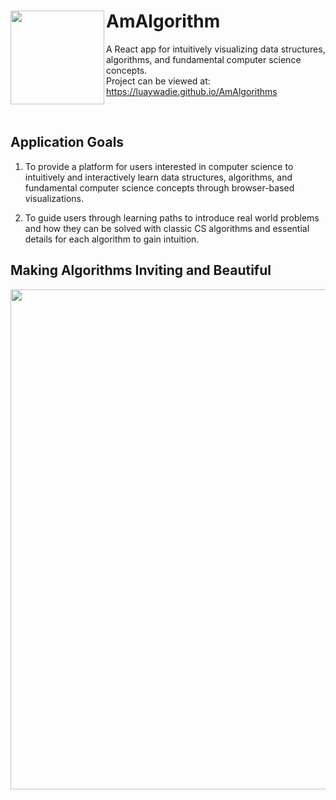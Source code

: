 # AmAlgorithm <img align="left" width="150px" src="https://raw.githubusercontent.com/luaywadie/AmAlgorithms/master/assets/Animated_Logo2.gif" />
A React app for intuitively visualizing data structures, algorithms, and fundamental computer science concepts.
<br>
Project can be viewed at: https://luaywadie.github.io/AmAlgorithms

<br>

## Application Goals

1. To provide a platform for users interested in computer science to intuitively and interactively learn data structures, algorithms, and fundamental computer science concepts through browser-based visualizations. 

2. To guide users through learning paths to introduce real world problems and how they can be solved with classic CS algorithms and essential details for each algorithm to gain intuition. 

## Making Algorithms Inviting and Beautiful
<img width="800px" src="https://raw.githubusercontent.com/luaywadie/AmAlgorithms/master/assets/screenshots/screenshot-homepage.gif" />






